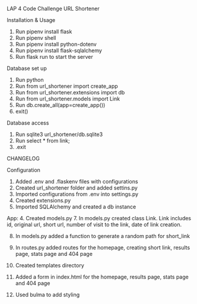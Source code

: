 LAP 4 Code Challenge
URL Shortener 

Installation & Usage 
1. Run pipenv install flask
2. Run pipenv shell
3. Run pipenv install python-dotenv
4. Run pipenv install flask-sqlalchemy
5. Run flask run to start the server

Database set up
1. Run python
2. Run from url_shortener import create_app
3. Run from url_shortener.extensions import db
4. Run from url_shortener.models import Link
5. Run db.create_all(app=create_app())
6. exit()

Database access
1. Run sqlite3 url_shortener/db.sqlite3
2. Run select * from link;
3. .exit

CHANGELOG

Configuration
1. Added .env and .flaskenv files with configurations
2. Created url_shortener folder and added settins.py
3. Imported configurations from .env into settings.py
5. Created extensions.py
6. Imported SQLAlchemy and created a db instance 

App:
4. Created models.py
7. In models.py created class Link. Link includes id, original url, short url, number of visit to the link, date of link creation.

8. In models.py added a function to generate a random path for short_link
9. In routes.py added routes for the homepage, creating short link, results page, stats page and 404 page 

10. Created templates directory
11. Added a form in index.html for the homepage, results page, stats page and 404 page 
12. Used bulma to add styling 





